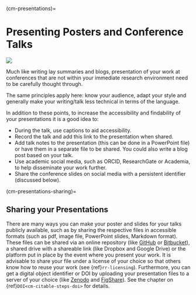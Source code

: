 (cm-presentations)=
# Presenting Posters and Conference Talks
[![](https://img.shields.io/static/v1?label=pathway&message=Early%20Career%20Researchers&color=blue)](/early-career-researchers.md)

Much like writing lay summaries and blogs, presentation of your work at conferences that are not within your immediate research environment need to be carefully thought through.

The same principles apply here: know your audience, adapt your style and generally make your writing/talk less technical in terms of the language.

In addition to these points, to increase the accessibility and findability of your presentations it is a good idea to:
* During the talk, use captions to aid accessibility.
* Record the talk and add this link to the presentation when shared.
* Add talk notes to the presentation (this can be done in a PowerPoint file) or have them in a separate file to be shared.
You could also write a blog post based on your talk.
* Use academic social media, such as ORCID, ResearchGate or Academia, to help disseminate your work further.
* Share the conference slides on social media with a persistent identifier (discussed below).

(cm-presentations-sharing)=
## Sharing your Presentations

There are many ways you can make your poster and slides for your talks publicly available, such as by sharing the respective files in accessible formats (such as pdf, image file, PowerPoint slides, Markdown format).
These files can be shared via an online repository (like [GitHub](https://github.com/) or [Bitbucket](https://bitbucket.org/)), a shared drive with a shareable link (like Dropbox and Google Drive) or the platform put in place by the event where you present your work.
It is advisable to share your file under a license of your choice so that others know how to reuse your work (see {ref}`rr-licensing`).
Furthermore, you can get a digital object identifier or DOI by uploading your presentation files to a server of your choice (like [Zenodo](https://zenodo.org/) and [FigShare](https://figshare.com/)).
See the chapter on {ref}`DOI<cm-citable-steps-doi>` for details.
